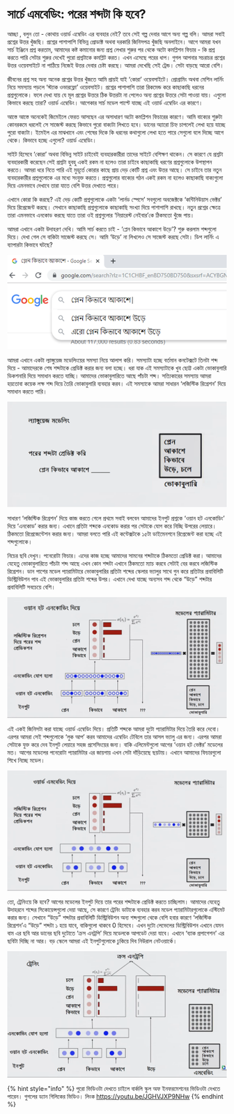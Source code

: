 # সার্চে এমবেডিং: পরের শব্দটা কি হবে?

আচ্ছা , বলুন তো - কোথায় ওয়ার্ড এম্বেডিং এর ব্যবহার নেই? তবে সেই গল্প দেবার আগে অন্য গল্প বলি। আমরা সবাই প্রশ্নের উত্তর খুঁজছি। প্রশ্নের পাশাপাশি বিভিন্ন প্রোডাক্ট অথবা দরকারি জিনিসপত্র খুঁজছি অনলাইনে। আগে আমরা যখন সার্চ ইঞ্জিনে প্রশ্ন করতাম, আমাদের কষ্ট কমানোর জন্য প্রশ্ন লেখার শুরুর পর থেকে অটো কমপ্লিশন ফিচার - কি প্রশ্ন করতে পারি সেটার শুরুর দেখেই পুরো প্রশ্নটাকে কমপ্লিট করত। এখন এসেছে পরের ধাপ। গুগল আপনার সচরাচর প্রশ্নের উত্তর ওয়েবসাইটে না পাঠিয়ে নিজেই উত্তর দেবার চেষ্টা করছে। আমরা দেখেছি সেই ট্রেন্ড। সেটা বাড়ছে আরো বেশি। 


জীবনের প্রশ্ন সহ অন্য অনেক প্রশ্নের উত্তর খুঁজতে আমি প্রায়ই যাই ‘কোরা’ ওয়েবসাইটে। প্রোগ্রামিং অথবা মেশিন লার্নিং নিয়ে সমস্যায় পড়লে ‘স্ট্যাক ওভারফ্লো’ ওয়েবসাইট। প্রশ্নের পাশাপাশি তারা রিকমেন্ড করে কাছাকাছি ধরনের প্রশ্নগুলোকে। ফলে দেখা যায় যে মূল প্রশ্নের উত্তরে ঠিক উত্তরটা না পেলেও অন্য প্রশ্নের উত্তরে সেটা পাওয়া যায়। এগুলো কিভাবে করছে তারা? ওয়ার্ড এম্বেডিং। আগেকার সার্চ মডেল পাল্টে যাচ্ছে এই ওয়ার্ড এম্বেডিং এর কারণে। 

আস্তে আস্তে অনেকেই জিমেইলে ফেরত আসছেন এর অসাধারণ অটো কমপ্লিশন ফিচারের কারণে। আমি বাক্যের শুরুটা কোনরকমে ধরলেই সে সাজেস্ট করছে কিভাবে পুরো বাক্যটা লিখতে হবে। ডানের অ্যারো চিহ্ন চাপলেই লেখা হয়ে যাচ্ছে পুরো বাক্যটা। ইমেইল এর মাঝখানে এবং শেষের দিকে কি ধরনের কথাগুলো লেখা হতে পারে সেগুলো বলে দিচ্ছে আগে থেকে। কিভাবে হচ্ছে এগুলো? ওয়ার্ড এম্বেডিং।

সাইট হিসেবে ‘কোরা’ অথবা বিভিন্ন সাইট চাইবেই ব্যবহারকারীরা তাদের সাইটে বেশিক্ষণ থাকেন। সে কারণে যে প্রশ্নটা ব্যবহারকারী করেছেন সেই প্রশ্নটা হুবহু একই রকম না হলেও তারা চাইবে কাছাকাছি ধরণের প্রশ্নগুলোকে উপস্থাপন করতে। আমরা ধরে নিতে পারি এই মুহূর্তে কোরার কাছে প্রায় দেড় কোটি প্রশ্ন এবং উত্তর আছে। সে চাইবে তার নতুন ব্যবহারকারীর প্রশ্নগুলোকে এর মধ্যে সংযুক্ত করতে। প্রশ্নগুলোর বাক্যের গঠন একই রকম না হলেও কাছাকাছি বাক্যগুলো দিয়ে এমনভাবে দেখাবে তারা যাতে বেশি উত্তর দেখাতে পারে। 

এখানে কোরা কি করছে? এই দেড় কোটি প্রশ্নগুলোকে একটা ‘লার্নড স্পেসে’ সবগুলো অবজেক্টকে ‘কন্টিনিউয়াস ভেক্টর’ দিয়ে রিপ্রেজেন্ট করছে। সেখানে কাছাকাছি প্রশ্নগুলোকে কাছাকাছি সংখ্যা দিয়ে পাশাপাশি রাখছে। নতুন প্রশ্নের ক্ষেত্রে তারা এমনভাবে এনকোড করছে যাতে তারা ওই প্রশ্নগুলোর ‘নিয়ারেস্ট নেইবার’কে ঠিকমতো খুঁজে পায়।


আমরা এখানে একটা উদাহরণ দেখি। আমি সার্চ করতে চাই - ‘প্লেন কিভাবে আকাশে উড়ে’? শুরু করলাম শব্দগুলো দিয়ে। দেখা গেল সে বাকিটা সাজেস্ট করছে সে। আমি ‘উড়ে’ না লিখলেও সে সাজেস্ট করছে সেটা। ডিপ লার্নিং এ ব্যাপারটা কিভাবে ঘটছে?

![&#x997;&#x9C1;&#x997;&#x9B2; &#x9B8;&#x9BE;&#x9B0;&#x9CD;&#x99A;&#x9C7; &#x985;&#x99F;&#x9CB; &#x995;&#x9AE;&#x9AA;&#x9CD;&#x9B2;&#x9BF;&#x9B6;&#x9A8;  ](../.gitbook/assets/search1.png)

আমরা এখানে একটা ল্যাঙ্গুয়েজ মডেলিংয়ের সমস্যা নিয়ে আলাপ করি। সমস্যাটা হচ্ছে বর্তমান কনটেক্সটে তিনটা শব্দ দিয়ে - আমাদেরকে শেষ শব্দটাকে প্রেডিক্ট করার জন্য বলা হচ্ছে। ধরা যাক এই সমস্যাটাকে খুব ছোট্ট একটা ভোকাবুলারি ডিকশনারি দিয়ে সমাধান করতে যাচ্ছি। আমাদের ভোকাবুলারিতে আছে পাঁচটা শব্দ। সত্যিকারের সমস্যায় আমরা হয়তোবা কয়েক লক্ষ শব্দ দিয়ে তৈরি ভোকাবুলারি ব্যবহার করব। এই সমস্যাকে আমরা সাধারন ‘লজিস্টিক রিগ্রেশন’ দিয়ে সমাধান করতে পারি।

![&#x2018;&#x9AA;&#x9CD;&#x9B2;&#x9C7;&#x9A8; &#x995;&#x9BF;&#x9AD;&#x9BE;&#x9AC;&#x9C7; &#x986;&#x995;&#x9BE;&#x9B6;&#x9C7;&quot; &#x98F;&#x9B0; &#x9AA;&#x9B0;&#x9C7; &#x995;&#x9BF; &#x9B9;&#x9AC;&#x9C7;?](../.gitbook/assets/search2.png)

সাধারণ ‘লজিস্টিক রিগ্রেশন’ দিয়ে কাজ করতে গেলে প্রথমে সবাই বলবেন আমাদের ইনপুট প্রশ্নকে ‘ওয়ান হট এনকোডিং’ দিয়ে ‘এনকোড’ করার জন্য। এখানে প্রতিটা শব্দকে এনকোড করার পর সেটাকে যোগ করে নিচ্ছি উপরের লেয়ারে। ঠিকমতো রিপ্রেজেন্টেশন করার জন্য। আমরা বলতে পারি এই কন্টেক্সটকে ১৫টা ডাইমেনশনে রিপ্রেজেন্ট করা হচ্ছে এই শব্দগুলোকে। 

নিচের ছবি দেখুন। পনেরোটা ফিচার। এদের কাজ হচ্ছে আমাদের সামনের শব্দটাকে ঠিকমতো প্রেডিক্ট করা। আমাদের যেহেতু ভোকাবুলারিতে পাঁচটা শব্দ আছে এখন কোন শব্দটা এখানে ঠিকমতো ম্যাচ করবে সেটাই বের করবে লজিস্টিক রিগ্রেশন। ডান পাশের মডেল প্যারামিটারে ভোকাবুলারির প্রতিটা শব্দের স্কেলার ভ্যালুর সাথে গুন করে প্রতিটার প্রবাবিলিটি ডিস্ট্রিবিউশন পাব এই ভোকাবুলারির প্রতিটা শব্দের উপর। এখানে দেখা যাচ্ছে অন্যসব শব্দ থেকে “উড়ে” শব্দটার প্রবাবিলিটি সবচেয়ে বেশি।

![&#x993;&#x9DF;&#x9BE;&#x9A8; &#x9B9;&#x99F; &#x98F;&#x9A8;&#x995;&#x9CB;&#x9A1;&#x9BF;&#x982; &#x9A6;&#x9BF;&#x9DF;&#x9C7; &#x9AA;&#x9B0;&#x9C7;&#x9B0; &#x9B6;&#x9AC;&#x9CD;&#x9A6; &#x9AA;&#x9CD;&#x9B0;&#x9C7;&#x9A1;&#x9BF;&#x995;&#x9B6;&#x9A8;](../.gitbook/assets/search3.png)

এই একই জিনিসটা করা যাচ্ছে ওয়ার্ড এম্বেডিং দিয়ে। প্রতিটি শব্দকে আমরা দুটো প্যারামিটার দিয়ে তৈরি করে দেবো। এরপর আমরা সেই শব্দগুলোকে ‘লুক আপ’ করব আমাদের এম্বেডিং টেবিলে তার আসল ভ্যালু এর জন্য। এরপর আমরা সেটাকে যুক্ত করে দেব ইনপুট লেয়ারে সহজ প্রসেসিংয়ের জন্য। বাকি এলিমেন্টগুলো আগের ‘ওয়ান হট ভেক্টর’ মডেলের মত। আগের মডেলের পনেরোটা প্যারামিটার এর জায়গায় এখন সেটা দাঁড়িয়েছে ছয়টায়। এখানে আমাদের ফিচারগুলো শিখে নিচ্ছে মডেল।

![&#x993;&#x9DF;&#x9BE;&#x9B0;&#x9CD;&#x9A1; &#x98F;&#x9AE;&#x9AC;&#x9C7;&#x9A1;&#x9BF;&#x982; &#x9A6;&#x9BF;&#x9DF;&#x9C7; &#x9AA;&#x9B0;&#x9C7;&#x9B0; &#x9B6;&#x9AC;&#x9CD;&#x9A6; &#x9AA;&#x9CD;&#x9B0;&#x9C7;&#x9A1;&#x9BF;&#x995;&#x9B6;&#x9A8;](../.gitbook/assets/search4.png)

তো, ট্রেনিংয়ে কি হবে? আগের মডেলের ইনপুট দিয়ে তার পরের শব্দটাকে প্রেডিক্ট করতে চাচ্ছিলাম। আমাদের যেহেতু উদাহরনে শব্দের সিকোয়েন্সগুলো দেয়া আছে, সে কারণে ট্রেনিং ডাটাকে ব্যবহার করব মডেল প্যারামিটারগুলোকে এস্টিমেট করার জন্য। সেখানে “উড়ে” শব্দটার প্রবাবিলিটি ডিস্ট্রিবিউশন অন্য শব্দগুলো থেকে বেশি হবার কারণে ‘লজিস্টিক রিগ্রেশন’এ “উড়ে” শব্দটা ১ হয়ে যাবে, বাকিগুলো থাকবে 0 হিসেবে। এখন দুটো লেভেলের ডিস্ট্রিবিউশন এখানে যেমন বাম এর ছবি আর ডানের ছবি দুটোতে ‘ক্রস এনট্রপি’ দিয়ে মডেলকে আপডেট দেয়া যাবে। এখানে ‘ব্যাক প্রপাগেশন’ এর ছবিটা দিচ্ছি না আর। বড় স্কেলে আমরা এই ইনপুটগুলোকে ঢুকিয়ে দিব নিউরাল নেটওয়ার্কে।

![&quot;&#x989;&#x9DC;&#x9C7;&quot;  &#x9B6;&#x9AC;&#x9CD;&#x9A6;&#x99F;&#x9BE;&#x995;&#x9C7; &#x9AA;&#x9CD;&#x9B0;&#x9C7;&#x9A1;&#x9BF;&#x995;&#x9CD;&#x99F; &#x995;&#x9B0;&#x9C7;&#x99B;&#x9C7; &#x995;&#x9CD;&#x9B0;&#x9B8; &#x98F;&#x9A8;&#x99F;&#x9CD;&#x9B0;&#x9AA;&#x9BF; &#x9A6;&#x9BF;&#x9DF;&#x9C7;  ](../.gitbook/assets/search5.png)

{% hint style="info" %}
পুরো ভিডিওটা দেখতে চাইলে বার্কলি স্কুল অফ ইনফরমেশনের ভিডিওটা দেখতে পারেন। গুগলের ড্যান গিলিকের ভিডিও। লিংক https://youtu.be/JGHVJXP9NHw
{% endhint %}

